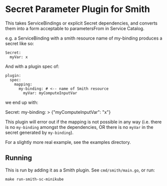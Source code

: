 # Secret Parameter Plugin for Smith

This takes ServiceBindings or explicit Secret dependencies,
and converts them into a form acceptable to parametersFrom
in Service Catalog.

e.g. a ServiceBinding with a smith resource name of my-binding
produces a secret like so:

```
Secret:
  myVar: x
```

And with a plugin spec of:

```
plugin:
  spec:
    mapping:
      my-binding: # <-- name of Smith resource
        myVar: myComputeInputVar
```

we end up with:

Secret:
  my-binding: >
    {"myComputeInputVar": "x"}

This plugin will error out if the mapping is not possible in any
way (i.e. there is no `my-binding` amongst the dependencies,
OR there is no `myVar` in the secret generated by `my-binding`).

For a slightly more real example, see the examples directory.

## Running

This is run by adding it as a Smith plugin. See `cmd/smith/main.go`,
or run:

    make run-smith-sc-minikube
